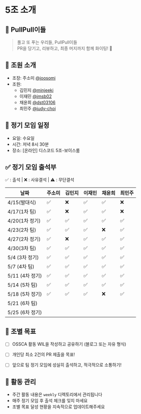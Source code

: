# 5조 소개

## 🌱 PullPull이들

> 풀고 또 푸는 우리들, PullPull이들 <br>
> PR을 당기고, 리뷰하고, 최종 머지까지 함께 화이팅! 💪

## 👥 조원 소개

- 조장: 주소미 [@joosomi](https://github.com/joosomi)
- 조원:
  - 김민지 [@minjeeki](https://github.com/minjeeki)
  - 이재민 [@jmsb02](https://github.com/jmsb02)
  - 채윤희 [@dst03106](https://github.com/dst03106)
  - 최민주 [@judy-choi](https://github.com/judy-choi)

## 📅 정기 모임 일정

- 요일: 수요일
- 시간: 저녁 8시 30분
- 장소: [온라인] 디스코드 5조-보이스룸

## ✅ 정기 모임 출석부

✅ : 출석 | ❌ : 사유결석 | ⚠️ : 무단결석

| 날짜           | 주소미 | 김민지 | 이재민 | 채윤희 | 최민주 |
| -------------- | ------ | ------ | ------ | ------ | ------ |
| 4/15(발대식)   | ✅     | ❌     | ✅     | ✅     | ❌     |
| 4/17(1차 팀)   | ✅     | ❌     | ✅     | ✅     | ❌     |
| 4/20(1차 정기) | ✅     | ✅     | ✅     | ✅     | ✅     |
| 4/23(2차 팀)   | ✅     | ✅     | ✅     | ❌     | ✅     |
| 4/27(2차 정기) | ✅     | ❌     | ✅     | ✅     | ✅     |
| 4/30(3차 팀)   | ✅     | ✅     | ✅     | ✅     | ✅     |
| 5/4  (3차 정기) | ✅     | ✅     | ✅     | ✅     | ✅     |
| 5/7  (4차 팀)  | ✅     | ✅     | ✅     | ✅     | ✅     |
| 5/11 (4차 정기) | ✅     | ✅     | ✅     | ✅     | ✅     |
| 5/14 (5차 팀)  | ✅     | ✅     | ✅     | ✅     | ✅     |
| 5/18 (5차 정기) | ✅     | ✅     | ✅     | ❌     | ✅     |
| 5/21 (6차 팀)  |        |        |        |        |        |
| 5/25 (6차 정기) |        |        |        |        |        |

## 🎯 조별 목표

- [ ] OSSCA 활동 WIL을 작성하고 공유하기 (블로그 또는 자유 형식)
- [ ] 개인당 최소 2건의 PR 제출을 목표!
- [ ] 앞으로 팀 정기 모임에 성실히 출석하고, 적극적으로 소통하기!


## 📝 활동 관리

- 주간 활동 내용은 `weekly` 디렉토리에서 관리됩니다
- 매주 정기 모임 후 출석 체크를 잊지 마세요
- 조별 목표 달성 현황을 지속적으로 업데이트해주세요
